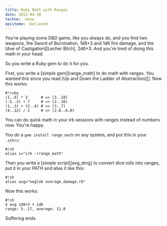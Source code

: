 ```yaml
---
title: Ruby Math with Ranges
date: 2012-04-30
techne: :done
episteme: :believed
---
```


You're playing some D&D game, like you always do, and you find two weapons, the Sword of Burnination, 1d8+3 and 1d6 fire damage, and the [Axe of Castigation][Lecher Bitch], 2d6+3. And you're tired of doing this math in your head.

So you write a Ruby gem to do it for you.

First, you write a [simple gem][range_math] to do math with ranges. You wanted this since you read [Up and Down the Ladder of Abstraction][]. Now this works:

~~~
#!ruby
(1..6) * 3      # => (3..18)
(-5..3) + 7     # => (2..10)
(1..3) + (2..4) # => (3..7)
(4..12) / 2     # => (2.0..6.0)
~~~

You can do quick math in your irb sessions with ranges instead of numbers now. You're happy.

You do a `gem install range_math` on any system, and put this in your `.zshrc`:

~~~
#!sh
alias i="irb -rrange_math"
~~~

Then you write a [simple script][avg_dmg] to convert dice rolls into ranges, put it in your PATH and alias it like this:

~~~
#!sh
alias avg="noglob average_damage.rb"
~~~

Now this works:

~~~
#!sh
$ avg 1d8+3 + 1d6
range: 5..17, average: 11.0
~~~

Suffering ends.

